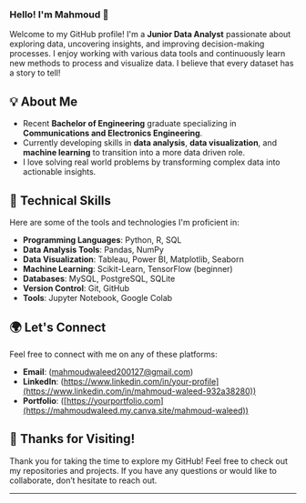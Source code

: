 ### Hello! I'm Mahmoud 👋

Welcome to my GitHub profile! I'm a **Junior Data Analyst** passionate about exploring data, uncovering insights, and improving decision-making processes. I enjoy working with various data tools and continuously learn new methods to process and visualize data. I believe that every dataset has a story to tell!

## 💡 About Me

- Recent **Bachelor of Engineering** graduate specializing in **Communications and Electronics Engineering**.
- Currently developing skills in **data analysis**, **data visualization**, and **machine learning** to transition into a more data driven role.
- I love solving real world problems by transforming complex data into actionable insights.

## 🔧 Technical Skills

Here are some of the tools and technologies I'm proficient in:

- **Programming Languages**: Python, R, SQL  
- **Data Analysis Tools**: Pandas, NumPy  
- **Data Visualization**: Tableau, Power BI, Matplotlib, Seaborn  
- **Machine Learning**: Scikit-Learn, TensorFlow (beginner)  
- **Databases**: MySQL, PostgreSQL, SQLite  
- **Version Control**: Git, GitHub  
- **Tools**: Jupyter Notebook, Google Colab

## 🌍 Let's Connect

Feel free to connect with me on any of these platforms:

- **Email**: (mahmoudwaleed200127@gmail.com)  
- **LinkedIn**: (https://www.linkedin.com/in/your-profile](https://www.linkedin.com/in/mahmoud-waleed-932a38280))   
- **Portfolio**: ([https://yourportfolio.com](https://mahmoudwaleed.my.canva.site/mahmoud-waleed))

## 🙏 Thanks for Visiting!

Thank you for taking the time to explore my GitHub! Feel free to check out my repositories and projects. If you have any questions or would like to collaborate, don’t hesitate to reach out. 

---
